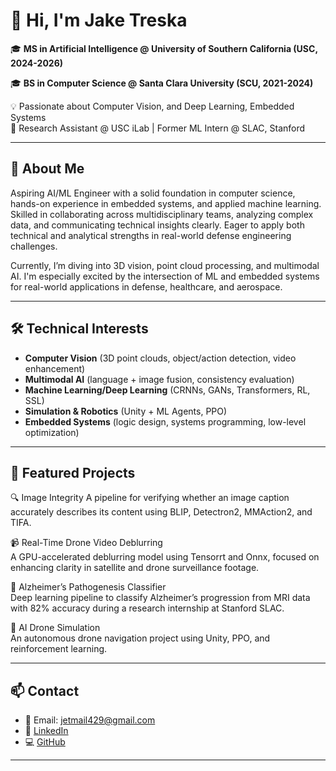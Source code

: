 # 👋 Hi, I'm Jake Treska

🎓 **MS in Artificial Intelligence @ University of Southern California (USC, 2024-2026)**

🎓 **BS in Computer Science @ Santa Clara University (SCU, 2021-2024)** 

💡 Passionate about Computer Vision, and Deep Learning, Embedded Systems  
🔬 Research Assistant @ USC iLab | Former ML Intern @ SLAC, Stanford

---

## 🚀 About Me

Aspiring AI/ML Engineer with a solid foundation in computer science, hands-on experience in embedded systems, and applied machine learning. Skilled in collaborating across multidisciplinary teams, analyzing complex data, and communicating technical insights clearly. Eager to apply both technical and analytical strengths in real-world defense engineering challenges.

Currently, I’m diving into 3D vision, point cloud processing, and multimodal AI. I'm especially excited by the intersection of ML and embedded systems for real-world applications in defense, healthcare, and aerospace.

---

## 🛠️ Technical Interests

- **Computer Vision** (3D point clouds, object/action detection, video enhancement)
- **Multimodal AI** (language + image fusion, consistency evaluation)
- **Machine Learning/Deep Learning** (CRNNs, GANs, Transformers, RL, SSL)
- **Simulation & Robotics** (Unity + ML Agents, PPO)
- **Embedded Systems** (logic design, systems programming, low-level optimization)

---

## 🌟 Featured Projects

🔍 Image Integrity
A pipeline for verifying whether an image caption accurately describes its content using BLIP, Detectron2, MMAction2, and TIFA.

📹 Real-Time Drone Video Deblurring  
A GPU-accelerated deblurring model using Tensorrt and Onnx, focused on enhancing clarity in satellite and drone surveillance footage.

🧠 Alzheimer’s Pathogenesis Classifier  
Deep learning pipeline to classify Alzheimer’s progression from MRI data with 82% accuracy during a research internship at Stanford SLAC.

🚁 AI Drone Simulation  
An autonomous drone navigation project using Unity, PPO, and reinforcement learning.

---

## 📫 Contact

- 📧 Email: [jetmail429@gmail.com](mailto:jetmail429@gmail.com)  
- 💼 [LinkedIn](https://linkedin.com/in/jaketreska2024)  
- 💻 [GitHub](https://github.com/JakeTreska)

---
